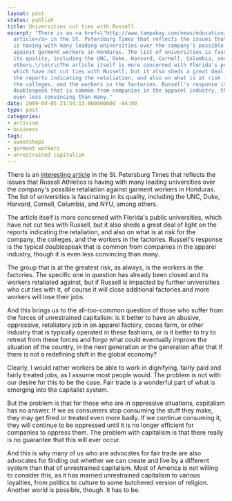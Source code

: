 ```yaml
---
layout: post
status: publish
title: Universities cut ties with Russell
excerpt: "There is an <a href=\"http://www.tampabay.com/news/education/college/article989801.ece\">interesting
  article</a> in the St. Petersburg Times that reflects the issues that Russell Athletics
  is having with many leading universities over the company's possible retaliation
  against garment workers in Honduras. The list of universities is fascinating in
  its quality, including the UNC, Duke, Harvard, Cornell, Columbia, and NYU, among
  others.\r\n\r\nThe article itself is more concerned with Florida's public universities,
  which have not cut ties with Russell, but it also sheds a great deal of light on
  the reports indicating the retaliation, and also on what is at risk for the company,
  the colleges, and the workers in the factories. Russell's response is the typical
  doublespeak that is common from companies in the apparel industry, though it is
  even less convincing than many."
date: 2009-04-05 21:54:13.000000000 -04:00
type: post
categories:
- activism
- business
tags:
- sweatshops
- garment workers
- unrestrained capitalism
---
```

There is an <a href="http://www.tampabay.com/news/education/college/article989801.ece">interesting article</a> in the St. Petersburg Times that reflects the issues that Russell Athletics is having with many leading universities over the company's possible retaliation against garment workers in Honduras. The list of universities is fascinating in its quality, including the UNC, Duke, Harvard, Cornell, Columbia, and NYU, among others.

The article itself is more concerned with Florida's public universities, which have not cut ties with Russell, but it also sheds a great deal of light on the reports indicating the retaliation, and also on what is at risk for the company, the colleges, and the workers in the factories. Russell's response is the typical doublespeak that is common from companies in the apparel industry, though it is even less convincing than many.

The group that is at the greatest risk, as always, is the workers in the factories. The specific one in question has already been closed and its workers retaliated against, but if Russell is impacted by further universities who cut ties with it, of course it will close additional factories and more workers will lose their jobs.

And this brings us to the all-too-common question of those who suffer from the forces of unrestrained capitalism: is it better to have an abusive, oppressive, retaliatory job in an apparel factory, cocoa farm, or other industry that is typically operated in these fashions, or is it better to try to retreat from these forces and forgo what could eventually improve the situation of the country, in the next generation or the generation after that if there is not a redefining shift in the global economy?

Clearly, I would rather workers be able to work in dignifying, fairly paid and fairly treated jobs, as I assume most people would. The problem is not with our desire for this to be the case. Fair trade is a wonderful part of what is emerging into the capitalist system.

But the problem is that for those who are in oppressive situations, capitalism has no answer. If we as consumers stop consuming the stuff they make, they may get fired or treated even more badly. If we continue consuming it, they will continue to be oppressed until it is no longer efficient for companies to oppress them. The problem with capitalism is that there really is no guarantee that this will ever occur.

And this is why many of us who are advocates for fair trade are also advocates for finding out whether we can create and live by a different system than that of unrestrained capitalism. Most of America is not willing to consider this, as it has married unrestrained capitalism to various loyalties, from politics to culture to some butchered version of religion. Another world is possible, though. It has to be.
